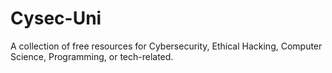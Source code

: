 # Cysec-Uni
A collection of free resources for Cybersecurity, Ethical Hacking, Computer Science, Programming, or tech-related.
